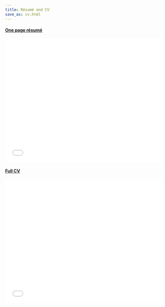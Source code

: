```yaml
---
title: Résumé and CV
save_as: cv.html
---
```


#### [One page résumé](/pdfs/cv_one_page.pdf)

<embed src="/pdfs/cv_one_page.pdf" width="100%" height="400px" type="application/pdf">

#### [Full CV](/pdfs/cv_three_page.pdf)

<embed src="/pdfs/cv_one_page.pdf" width="100%" height="400px" type="application/pdf">
